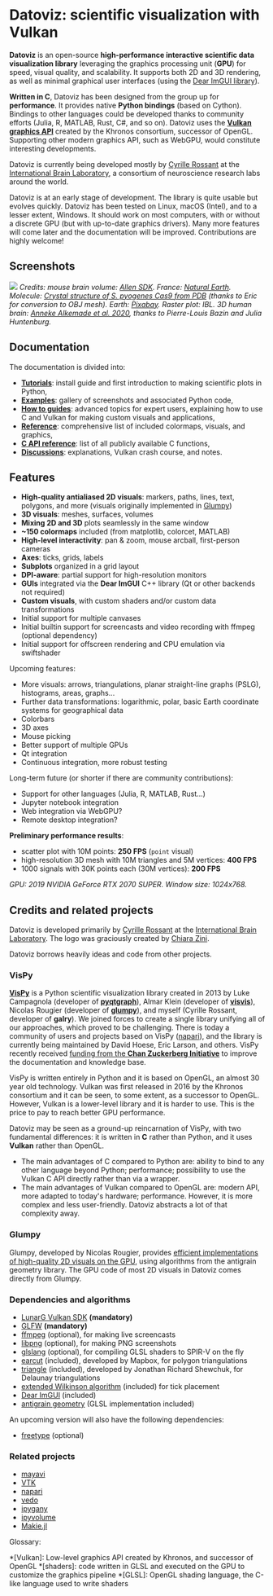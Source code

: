 # Datoviz: scientific visualization with Vulkan

**Datoviz** is an open-source **high-performance interactive scientific data visualization library** leveraging the graphics processing unit (**GPU**) for speed, visual quality, and scalability. It supports both 2D and 3D rendering, as well as minimal graphical user interfaces (using the [Dear ImGUI library](https://github.com/ocornut/imgui)).

**Written in C**, Datoviz has been designed from the group up for **performance**. It provides native **Python bindings** (based on Cython). Bindings to other languages could be developed thanks to community efforts (Julia, R, MATLAB, Rust, C#, and so on). Datoviz uses the [**Vulkan graphics API**](https://www.khronos.org/vulkan/) created by the Khronos consortium, successor of OpenGL. Supporting other modern graphics API, such as WebGPU, would constitute interesting developments.

Datoviz is currently being developed mostly by [Cyrille Rossant](https://cyrille.rossant.net) at the [International Brain Laboratory](http://internationalbrainlab.org/), a consortium of neuroscience research labs around the world.

Datoviz is at an early stage of development. The library is quite usable but evolves quickly. Datoviz has been tested on Linux, macOS (Intel), and to a lesser extent, Windows. It should work on most computers, with or without a discrete GPU (but with up-to-date graphics drivers). Many more features will come later and the documentation will be improved. Contributions are highly welcome!

## Screenshots

![](images/screenshots/datoviz.jpg)
*Credits: mouse brain volume: [Allen SDK](https://alleninstitute.github.io/AllenSDK/). France: [Natural Earth](https://www.naturalearthdata.com/). Molecule: [Crystal structure of S. pyogenes Cas9 from PDB](https://www.rcsb.org/structure/4cmp) (thanks to Eric for conversion to OBJ mesh). Earth: [Pixabay](https://pixabay.com/fr/illustrations/terre-planet-monde-globe-espace-1617121/). Raster plot: IBL. 3D human brain: [Anneke Alkemade et al. 2020](https://www.frontiersin.org/articles/10.3389/fnana.2020.536838/full), thanks to Pierre-Louis Bazin and Julia Huntenburg.*


## Documentation

The documentation is divided into:

* **[Tutorials](docs/tutorials/index.md)**: install guide and first introduction to making scientific plots in Python,
* **[Examples](docs/examples/index.md)**: gallery of screenshots and associated Python code,
* **[How to guides](docs/howto/index.md)**: advanced topics for expert users, explaining how to use C and Vulkan for making custom visuals and applications,
* **[Reference](docs/reference/index.md)**: comprehensive list of included colormaps, visuals, and graphics,
* **[C API reference](docs/api/index.md)**: list of all publicly available C functions,
* **[Discussions](docs/discussions/index.md)**: explanations, Vulkan crash course, and notes.



## Features

* **High-quality antialiased 2D visuals**: markers, paths, lines, text, polygons, and more (visuals originally implemented in [Glumpy](https://glumpy.github.io/))
* **3D visuals**: meshes, surfaces, volumes
* **Mixing 2D and 3D** plots seamlessly in the same window
* **~150 colormaps** included (from matplotlib, colorcet, MATLAB)
* **High-level interactivity**: pan & zoom, mouse arcball, first-person cameras
* **Axes**: ticks, grids, labels
* **Subplots** organized in a grid layout
* **DPI-aware**: partial support for high-resolution monitors
* **GUIs** integrated via the **Dear ImGUI** C++ library (Qt or other backends not required)
* **Custom visuals**, with custom shaders and/or custom data transformations
* Initial support for multiple canvases
* Initial builtin support for screencasts and video recording with ffmpeg (optional dependency)
* Initial support for offscreen rendering and CPU emulation via swiftshader

Upcoming features:

* More visuals: arrows, triangulations, planar straight-line graphs (PSLG), histograms, areas, graphs...
* Further data transformations: logarithmic, polar, basic Earth coordinate systems for geographical data
* Colorbars
* 3D axes
* Mouse picking
* Better support of multiple GPUs
* Qt integration
* Continuous integration, more robust testing

Long-term future (or shorter if there are community contributions):

* Support for other languages (Julia, R, MATLAB, Rust...)
* Jupyter notebook integration
* Web integration via WebGPU?
* Remote desktop integration?


**Preliminary performance results**:

* scatter plot with 10M points: **250 FPS** (`point` visual)
* high-resolution 3D mesh with 10M triangles and 5M vertices: **400 FPS**
* 1000 signals with 30K points each (30M vertices): **200 FPS**

*GPU: 2019 NVIDIA GeForce RTX 2070 SUPER. Window size: 1024x768.*


## Credits and related projects

Datoviz is developed primarily by [Cyrille Rossant](https://cyrille.rossant.net/) at the [International Brain Laboratory](https://www.internationalbrainlab.com/). The logo was graciously created by [Chiara Zini](https://www.linkedin.com/in/czini/).

Datoviz borrows heavily ideas and code from other projects.

### VisPy

[**VisPy**](https://vispy.org/) is a Python scientific visualization library created in 2013 by Luke Campagnola (developer of [**pyqtgraph**](http://www.pyqtgraph.org/)), Almar Klein (developer of [**visvis**](https://github.com/almarklein/visvis)), Nicolas Rougier (developer of [**glumpy**](https://glumpy.github.io/)), and myself (Cyrille Rossant, developer of **galry**). We joined forces to create a single library unifying all of our approaches, which proved to be challenging. There is today a community of users and projects based on VisPy ([napari](https://napari.org/)), and the library is currently being maintained by David Hoese, Eric Larson, and others. VisPy recently received [funding from the **Chan Zuckerberg Initiative**](https://chanzuckerberg.com/eoss/proposals/rebuilding-the-community-behind-vispys-fast-interactive-visualizations/) to improve the documentation and knowledge base.

VisPy is written entirely in Python and it is based on OpenGL, an almost 30 year old technology. Vulkan was first released in 2016 by the Khronos consortium and it can be seen, to some extent, as a successor to OpenGL. However, Vulkan is a lower-level library and it is harder to use. This is the price to pay to reach better GPU performance.

Datoviz may be seen as a ground-up reincarnation of VisPy, with two fundamental differences: it is written in **C** rather than Python, and it uses **Vulkan** rather than OpenGL.

* The main advantages of C compared to Python are: ability to bind to any other language beyond Python; performance; possibility to use the Vulkan C API directly rather than via a wrapper.
* The main advantages of Vulkan compared to OpenGL are: modern API, more adapted to today's hardware; performance. However, it is more complex and less user-friendly. Datoviz abstracts a lot of that complexity away.


### Glumpy

Glumpy, developed by Nicolas Rougier, provides [efficient implementations of high-quality 2D visuals on the GPU](https://www.labri.fr/perso/nrougier/python-opengl/), using algorithms from the antigrain geometry library. The GPU code of most 2D visuals in Datoviz comes directly from Glumpy.


### Dependencies and algorithms

* [LunarG Vulkan SDK](https://www.lunarg.com/vulkan-sdk/) **(mandatory)**
* [GLFW](https://www.glfw.org/) **(mandatory)**
* [ffmpeg](https://ffmpeg.org/) (optional), for making live screencasts
* [libpng](http://www.libpng.org/pub/png/libpng.html) (optional), for making PNG screenshots
* [glslang](https://github.com/KhronosGroup/glslang) (optional), for compiling GLSL shaders to SPIR-V on the fly
* [earcut](https://github.com/mapbox/earcut) (included), developed by Mapbox, for polygon triangulations
* [triangle](https://www.cs.cmu.edu/~quake/triangle.html) (included), developed by Jonathan Richard Shewchuk, for Delaunay triangulations
* [extended Wilkinson algorithm](http://vis.stanford.edu/papers/tick-labels) (included) for tick placement
* [Dear ImGUI](https://github.com/ocornut/imgui) (included)
* [antigrain geometry](https://en.wikipedia.org/wiki/Anti-Grain_Geometry) (GLSL implementation included)


An upcoming version will also have the following dependencies:

* [freetype](https://www.freetype.org/) (optional)


### Related projects

* [mayavi](https://docs.enthought.com/mayavi/mayavi/)
* [VTK](https://vtk.org/)
* [napari](https://napari.org/)
* [vedo](https://github.com/marcomusy/vedo)
* [ipygany](https://ipygany.readthedocs.io/en/latest/)
* [ipyvolume](https://github.com/maartenbreddels/ipyvolume)
* [Makie.jl](http://makie.juliaplots.org/stable/)


Glossary:

*[Vulkan]: Low-level graphics API created by Khronos, and successor of OpenGL
*[shaders]: code written in GLSL and executed on the GPU to customize the graphics pipeline
*[GLSL]: OpenGL shading language, the C-like language used to write shaders
